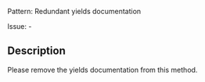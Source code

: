 Pattern: Redundant yields documentation

Issue: -

## Description

Please remove the yields documentation from this method.